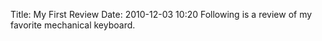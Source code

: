 Title: My First Review
Date: 2010-12-03 10:20
Following is a review of my favorite mechanical keyboard.


